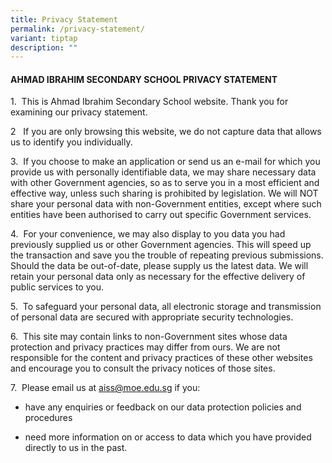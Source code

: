 ```yaml
---
title: Privacy Statement
permalink: /privacy-statement/
variant: tiptap
description: ""
---
```

<h4><strong>AHMAD IBRAHIM SECONDARY SCHOOL PRIVACY STATEMENT</strong></h4>
<p>1.&nbsp; This is Ahmad Ibrahim Secondary School website. Thank you for
examining our privacy statement.</p>
<p></p>
<p>2&nbsp;&nbsp; If you are only browsing this website, we do not capture
data that allows us to identify you individually.</p>
<p></p>
<p>3.&nbsp; If you choose to make an application or send us an e-mail for
which you provide us with personally identifiable data, we may share necessary
data with other Government agencies, so as to serve you in a most efficient
and effective way, unless such sharing is prohibited by legislation. We
will NOT share your personal data with non-Government entities, except
where such entities have been authorised to carry out specific Government
services.</p>
<p></p>
<p>4.&nbsp; For your convenience, we may also display to you data you had
previously supplied us or other Government agencies. This will speed up
the transaction and save you the trouble of repeating previous submissions.
Should the data be out-of-date, please supply us the latest data. We will
retain your personal data only as necessary for the effective delivery
of public services to you.</p>
<p></p>
<p>5.&nbsp; To safeguard your personal data, all electronic storage and transmission
of personal data are secured with appropriate security technologies.</p>
<p></p>
<p>6.&nbsp; This site may contain links to non-Government sites whose data
protection and privacy practices may differ from ours. We are not responsible
for the content and privacy practices of these other websites and encourage
you to consult the privacy notices of those sites.</p>
<p></p>
<p>7.&nbsp; Please email us at <a href="mailto:aiss@moe.edu.sg" rel="noopener noreferrer nofollow" target="_blank">aiss@moe.edu.sg</a> if you:</p>
<ul data-tight="true" class="tight">
<li>
<p>have any enquiries or feedback on our data protection policies and procedures</p>
</li>
<li>
<p>need more information on or access to data which you have provided directly
to us in the past.</p>
</li>
</ul>
<p></p>